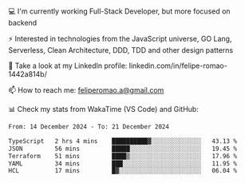 💻 I'm currently working Full-Stack Developer, but more focused on backend

⚡ Interested in technologies from the JavaScript universe, GO Lang, Serverless, Clean Architecture, DDD, TDD and other design patterns

👥 Take a look at my LinkedIn profile: linkedin.com/in/felipe-romao-1442a814b/

📫 How to reach me: feliperomao.a@gmail.com

📊 Check my stats from WakaTime (VS Code) and GitHub:

<!--START_SECTION:waka-->

```txt
From: 14 December 2024 - To: 21 December 2024

TypeScript   2 hrs 4 mins    ██████████▓░░░░░░░░░░░░░░   43.13 %
JSON         56 mins         █████░░░░░░░░░░░░░░░░░░░░   19.45 %
Terraform    51 mins         ████▒░░░░░░░░░░░░░░░░░░░░   17.96 %
YAML         34 mins         ███░░░░░░░░░░░░░░░░░░░░░░   11.95 %
HCL          17 mins         █▓░░░░░░░░░░░░░░░░░░░░░░░   06.04 %
```

<!--END_SECTION:waka-->
